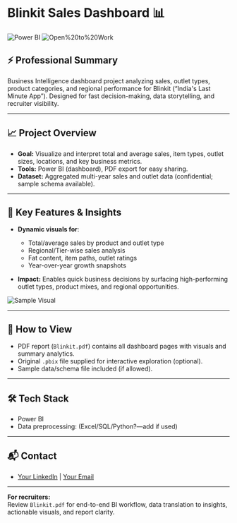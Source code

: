 # Blinkit Sales Dashboard 📊

![Power BI](https://img.shields.io/badge/Power--BI-interactive-yellow) ![Open%20to%20Work](https://img.shields.io/badge/open--to--work-brightgreen)

## ⚡ Professional Summary
Business Intelligence dashboard project analyzing sales, outlet types, product categories, and regional performance for Blinkit (“India's Last Minute App”). Designed for fast decision-making, data storytelling, and recruiter visibility.

---

## 📈 Project Overview

- **Goal:** Visualize and interpret total and average sales, item types, outlet sizes, locations, and key business metrics.
- **Tools:** Power BI (dashboard), PDF export for easy sharing.
- **Dataset:** Aggregated multi-year sales and outlet data (confidential; sample schema available).

---

## 🚀 Key Features & Insights

- **Dynamic visuals for**:
  - Total/average sales by product and outlet type
  - Regional/Tier-wise sales analysis
  - Fat content, item paths, outlet ratings
  - Year-over-year growth snapshots

- **Impact:** Enables quick business decisions by surfacing high-performing outlet types, product mixes, and regional opportunities.

![Sample Visual](path/to/dashboard_screenshot.png) <!-- Replace with your image if uploading one -->

---

## 📄 How to View

- PDF report (`Blinkit.pdf`) contains all dashboard pages with visuals and summary analytics.
- Original `.pbix` file supplied for interactive exploration (optional).
- Sample data/schema file included (if allowed).

---

## 🛠 Tech Stack

- Power BI
- Data preprocessing: (Excel/SQL/Python?—add if used)

---

## 📬 Contact

- [Your LinkedIn](#) | [Your Email](#)

---

**For recruiters:**  
 Review `Blinkit.pdf` for end-to-end BI workflow, data translation to insights, actionable visuals, and report clarity.
